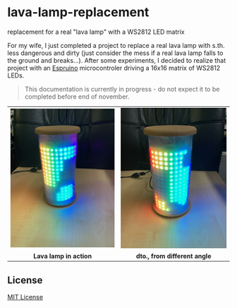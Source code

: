 # lava-lamp-replacement #

replacement for a real "lava lamp" with a WS2812 LED matrix

For my wife, I just completed a project to replace a real lava lamp with s.th. less dangerous and dirty (just consider the mess if a real lava lamp falls to the ground and breaks...). After some experiments, I decided to realize that project with an [Espruino](https://www.espruino.com/) microcontroler driving a 16x16 matrix of WS2812 LEDs.

> This documentation is currently in progress - do not expect it to be completed before end of november.

<table>
  <tr>
    <td><center><img width=290 src="LavaLamp-in-action_01.jpg"></center></td>
    <td><center><img width=290 src="LavaLamp-in-action_02.jpg"></center></td>
  </tr>
  <tr>
    <td><center><b>Lava lamp in action</b></center></td>
    <td><center><b>dto., from different angle</b></center></td>
  </tr>
</table>



## License ##

[MIT License](LICENSE.md)
